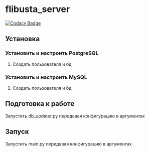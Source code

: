 # flibusta_server

[![Codacy Badge](https://api.codacy.com/project/badge/Grade/51006bf0176a4a94b5c16b1891f1302e)](https://www.codacy.com/manual/Kurbezz/flibusta_server?utm_source=github.com&amp;utm_medium=referral&amp;utm_content=Kurbezz/flibusta_server&amp;utm_campaign=Badge_Grade)


## Установка
### Установить и настроить PostgreSQL
1. Создать пользователя и бд
### Установить и настроить MySQL
1. Создать пользователя и бд

## Подготовка к работе
Запустить db_updater.py передавая конфигурацию в аргументах

## Запуск
Запустить main.py передавая конфигурацию в аргументах
